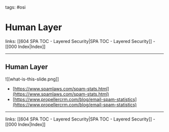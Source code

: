 tags: #osi

# Human Layer

links: [[604 SPA TOC - Layered Security|SPA TOC - Layered Security]] - [[000 Index|Index]]

---

## Human Layer

![[what-is-this-slide.png]]

- [https://www.spamlaws.com/spam-stats.html](https://www.spamlaws.com/spam-stats.html)
- [https://www.propellercrm.com/blog/email-spam-statistics](https://www.propellercrm.com/blog/email-spam-statistics)

---
links: [[604 SPA TOC - Layered Security|SPA TOC - Layered Security]] - [[000 Index|Index]]